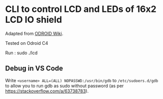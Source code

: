 # CLI to control LCD and LEDs of 16x2 LCD IO shield

Adapted from [ODROID Wiki](https://wiki.odroid.com/accessory/display/16x2_lcd_io_shield/c/start).

Tested on Odroid C4

Run : sudo ./lcd

## Debug in VS Code

Write `<username> ALL=(ALL) NOPASSWD:/usr/bin/gdb` to `/etc/sudoers.d/gdb` to allow you to run gdb as sudo without password (as per https://stackoverflow.com/a/63738783).
